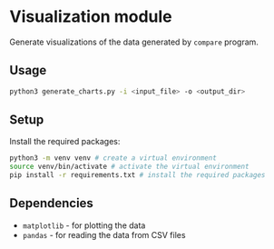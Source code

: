# Visualization module

Generate visualizations of the data generated by `compare` program.

## Usage

```bash
python3 generate_charts.py -i <input_file> -o <output_dir>
```

## Setup

Install the required packages:

```bash
python3 -m venv venv # create a virtual environment
source venv/bin/activate # activate the virtual environment
pip install -r requirements.txt # install the required packages
```


## Dependencies

- `matplotlib` - for plotting the data
- `pandas` - for reading the data from CSV files

